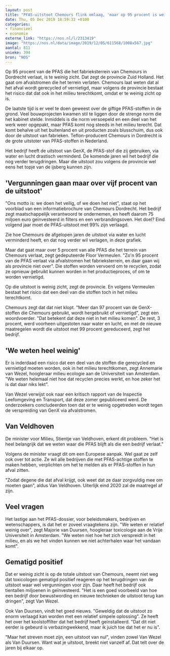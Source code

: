 ```yaml
---
layout: post
title: "PFAS-uitstoot Chemours flink omlaag, 'maar op 95 procent is weinig zicht'"
date: Thu, 05 Dec 2019 18:59:32 +0100
categories: 
- financieel 
- economie 
externe_link: "https://nos.nl/l/2313419"
image: "https://nos.nl/data/image/2019/12/05/611568/1008x567.jpg"
aantal: 811
unieke: 394
bron: "NOS"
---
```


<p>Op 95 procent van de PFAS die het fabrieksterrein van Chemours in Dordrecht verlaat, is te weinig zicht. Dat zegt de provincie Zuid Holland. Het gaat om afvalstromen die het terrein verlaten. Chemours laat weten dat al het afval wordt gerecycled of vernietigd, maar volgens de provincie bestaat het risico dat dat ook in het milieu terechtkomt, omdat er te weinig zicht op is.</p>
<p>De laatste tijd is er veel te doen geweest over de giftige PFAS-stoffen in de grond. Veel bouwprojecten kwamen stil te liggen door de strenge norm die het kabinet stelde. Inmiddels is die norm versoepeld en een deel van het werk weer opgepakt, maar PFAS komt nog steeds in het milieu terecht. Dat komt behalve uit het buitenland en uit producten zoals blusschuim, dus ook door de uitstoot van fabrieken. Teflon-producent Chemours in Dordrecht is de grote uitstoter van PFAS-stoffen in Nederland.</p>
<p>Het bedrijf heeft de uitstoot van GenX, de PFAS-stof die zij gebruiken, via water en lucht drastisch verminderd. De komende jaren wil het bedrijf die nog verder terugdringen. Maar die uitstoot zou volgens de provincie wel eens het topje van de ijsberg kunnen zijn.</p>
<h2>'Vergunningen gaan maar over vijf procent van de uitstoot'</h2>
<p>"Ons motto is: we doen het veilig, of we doen het niet", staat op het voorblad van een informatiebrochure van Chemours Dordrecht. Het bedrijf zegt maatschappelijk verantwoord te ondernemen, en heeft daarom 75 miljoen euro geïnvesteerd in filters en een verbrandingsoven. Het doel? Eind volgend jaar moet de PFAS-uitstoot met 99% zijn verlaagd.</p>
<p>Zie hoe Chemours de afgelopen jaren de uitstoot via water en lucht verminderd heeft, en dat nog verder wil verlagen, in deze grafiek. </p>
<p>Maar dat gaat maar over 5 procent van alle PFAS die het terrein van Chemours verlaat, zegt gedeputeerde Floor Vermeulen. "Zo'n 95 procent van de PFAS verlaat via afvalstromen het fabrieksterrein, en daar gaan wij als provincie niet over". Die stoffen worden vervoerd om te recyclen, zodat ze opnieuw gebruikt kunnen worden in het productieproces, of om te worden vernietigd.</p>
<p>Op die uitstoot is weinig zicht, zegt de provincie. En volgens Vermeulen bestaat het risico dat een deel van die stoffen toch in het milieu terechtkomt.</p>
<p>Chemours zegt dat dat niet klopt. "Meer dan 97 procent van de GenX-stoffen die Chemours gebruikt, wordt hergebruikt of vernietigd", zegt een woordvoerder. "Dat betekent dat deze niet in het milieu komen". De rest, 3 procent, werd voorheen uitgestoten naar water en lucht, en met de nieuwe maatregelen wordt die uitstoot met 99 procent gereduceerd, zegt het bedrijf.</p>
<h2>'We weten heel weinig'</h2>
<p>Er is inderdaad een risico dat een deel van de stoffen die gerecycled en vernietigd moeten worden, ook in het milieu terechtkomen, zegt Annemarie van Wezel, hoogleraar milieu ecologie aan de Universiteit van Amsterdam. "We weten helemaal niet hoe dat recyclen precies werkt, en hoe zeker het is dat daar niks lekt".</p>
<p>Van Wezel verwijst ook naar een kritisch rapport van de Inspectie Leefomgeving en Transport, dat deze zomer gepubliceerd werd. De onderzoekers concludeerden toen dat er te weinig opgetreden wordt tegen de verspreiding van GenX via afvalstromen.</p>
<h2>Van Veldhoven</h2>
<p>De minister voor Milieu, Stientje van Veldhoven, erkent dit probleem. "Het is heel belangrijk dat we weten waar die PFAS blijft als die een bedrijf verlaat."</p>
<p>Volgens de minister vraagt dit om een Europese aanpak. Wel gaat ze zelf ook over tot actie. Ze wil alle bedrijven die met PFAS-achtige stoffen te maken hebben, verplichten om het te melden als er PFAS-stoffen in hun afval zitten.</p>
<p>"Zodat degene die dat afval krijgt, ook weet dat ze daar zorgvuldig mee om moeten gaan", aldus Van Veldhoven. Uiterlijk eind 2020 zal de maatregel af zijn.</p>
<h2>Veel vragen</h2>
<p>Het lastige aan het PFAS-dossier, voor beleidsmakers, bedrijven en wetenschappers, is dat het er zoveel vraagtekens zijn. "We weten er relatief weinig over", zegt Majorie van Duursen, hoogleraar toxicologie aan de Vrije Universiteit in Amsterdam. "We weten niet hoe het zich verspreidt in het milieu, en als we het vinden kunnen we niet achterhalen waar het vandaan komt".</p>
<h2>Gematigd positief</h2>
<p>Dat er weinig zicht is op de totale uitstoot van Chemours, neemt niet weg dat toxicologen gematigd positief reageren op het terugdringen van de uitstoot waar wel vergunningen voor zijn. Daar heeft het bedrijf ook tientallen miljoenen in geïnvesteerd. "Het is een goed voorbeeld van hoe een bedrijf door bewustwording en nieuwe technieken de uitstoot terug kan dringen", zegt Van Wezel.</p>
<p>Ook Van Duursen, vindt het goed nieuws. "Geweldig dat de uitstoot zo enorm verlaagd kan worden met een relatief simpele oplossing". Ze heeft het over het koolstoffilter dat het bedrijf heeft geïnstalleerd. "Dat dit niet eerder is gebeurd is verbazingwekkend, maar ik juich toe dat het er nu is".</p>
<p>"Maar het streven moet zijn, een uitstoot van nul", vinden zowel Van Wezel als Van Duursen. Want wat je uitstoot, breekt niet vanzelf af. Dat telt over de jaren bij elkaar op.</p>
